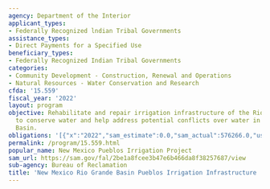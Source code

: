 ```yaml
---
agency: Department of the Interior
applicant_types:
- Federally Recognized lndian Tribal Governments
assistance_types:
- Direct Payments for a Specified Use
beneficiary_types:
- Federally Recognized Indian Tribal Governments
categories:
- Community Development - Construction, Renewal and Operations
- Natural Resources - Water Conservation and Research
cfda: '15.559'
fiscal_year: '2022'
layout: program
objective: Rehabilitate and repair irrigation infrastructure of the Rio Grande Pueblos
  to conserve water and help address potential conflicts over water in the Rio Grande
  Basin.
obligations: '[{"x":"2022","sam_estimate":0.0,"sam_actual":576266.0,"usa_spending_actual":0.0},{"x":"2023","sam_estimate":6400000.0,"sam_actual":0.0,"usa_spending_actual":-2965.69},{"x":"2024","sam_estimate":6011000.0,"sam_actual":0.0,"usa_spending_actual":0.0}]'
permalink: /program/15.559.html
popular_name: New Mexico Pueblos Irrigation Project
sam_url: https://sam.gov/fal/2be1a8fcee3b47e6b466da8f38257687/view
sub-agency: Bureau of Reclamation
title: 'New Mexico Rio Grande Basin Pueblos Irrigation Infrastructure '
---
```

